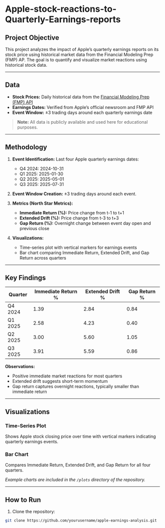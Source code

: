 # Apple-stock-reactions-to-Quarterly-Earnings-reports
## Project Objective
This project analyzes the impact of Apple’s quarterly earnings reports on its stock price using historical market data from the Financial Modeling Prep (FMP) AP.
 The goal is to quantify and visualize market reactions using historical stock data.

---

## Data
- **Stock Prices:** Daily historical data from the [Financial Modeling Prep (FMP) API](https://financialmodelingprep.com/)  
- **Earnings Dates:** Verified from Apple’s official newsroom and FMP API  
- **Event Window:** ±3 trading days around each quarterly earnings date  

> **Note:** All data is publicly available and used here for educational purposes.

---

## Methodology

1. **Event Identification:** Last four Apple quarterly earnings dates:
   - Q4 2024: 2024-10-31  
   - Q1 2025: 2025-01-30  
   - Q2 2025: 2025-05-01  
   - Q3 2025: 2025-07-31  

2. **Event Window Creation:** ±3 trading days around each event.  

3. **Metrics (North Star Metrics):**
   - **Immediate Return (%):** Price change from t-1 to t+1  
   - **Extended Drift (%):** Price change from t-3 to t+3  
   - **Gap Return (%):** Overnight change between event day open and previous close  

4. **Visualizations:**  
   - Time-series plot with vertical markers for earnings events  
   - Bar chart comparing Immediate Return, Extended Drift, and Gap Return across quarters  

---

## Key Findings

| Quarter | Immediate Return % | Extended Drift % | Gap Return % |
|---------|------------------|-----------------|--------------|
| Q4 2024 | 1.39             | 2.84            | 0.84         |
| Q1 2025 | 2.58             | 4.23            | 0.40         |
| Q2 2025 | 3.00             | 5.60            | 1.05         |
| Q3 2025 | 3.91             | 5.59            | 0.86         |

**Observations:**  
- Positive immediate market reactions for most quarters  
- Extended drift suggests short-term momentum  
- Gap return captures overnight reactions, typically smaller than immediate return  

---

## Visualizations

### Time-Series Plot
Shows Apple stock closing price over time with vertical markers indicating quarterly earnings events.

### Bar Chart
Compares Immediate Return, Extended Drift, and Gap Return for all four quarters.

*Example charts are included in the `/plots` directory of the repository.*

---

## How to Run
1. Clone the repository:  
```bash
git clone https://github.com/yourusername/apple-earnings-analysis.git
